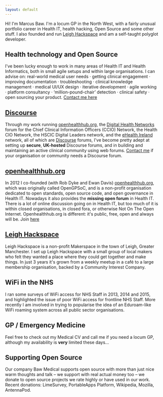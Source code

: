 ```yaml
---
layout: default
---
```


Hi! I'm Marcus Baw. I'm a locum GP in the North West, with a fairly unusual portfolio career in Health IT, health hacking, Open Source and some other stuff. I also founded and run [Leigh Hackspace](http://www.leighhack.org/) and am a self-taught polyglot developer.

## Health technology and Open Source
I've been lucky enough to work in many areas of Health IT and Health Informatics, both in small agile setups and within large organisations. I can advise on: real-world medical user needs · getting clinical engagement · improving documentation · troubleshooting · clinical knowledge management · medical UI/UX design · iterative development · agile working · platform consultancy · ‘million-pound-chair’ detection · clinical safety · open sourcing your product. [Contact me here](mailto:marcusbaw@gmail.com)

## [Discourse](http://www.discourse.org)
Through my work running [openhealthhub.org](http://www.openhealthhub.org), the [Digital Health Networks](https://discourse.digitalhealth.net/) forum for the Chief Clinical Information Officers (CCIO) Network, the Health CIO Network, the HSCIC Digital Leaders network, and the [eHealth Ireland](http://www.ehealthireland.ie) network, all of which are [Discourse](http://www.discourse.org) forums, I've become pretty adept at setting up **secure**, **UK-hosted** Discourse forums, and in building and maintaining an active clinical community using web forums.  [Contact me](mailto:marcusbaw@gmail.com) if your organisation or community needs a Discourse forum. 

## [openhealthhub.org](http://www.openhealthhub.org)
In 2012 I co-founded (with Rob Dyke and Ewan Davis) [openhealthhub.org](http://www.openhealthhub.org), which was originally called OpenGPSoC, and is a non-profit organisation dedicated to open standards, open source code, and open governance in Health IT. Nowadays it also provides the <strong>missing open forum</strong> in Health IT. There is a lot of online discussion going on in Health IT, but too much of it is within closed organisations, in closed fora, or otherwise Not On The Open Internet. Openhealthhub.org is different: it's public, free, open and always will be. Join [here](http://www.openhealthhub.org)

## [Leigh Hackspace](http://www.leighhack.org/)
Leigh Hackspace is a non-profit Makerspace in the town of Leigh, Greater Manchester. I set up Leigh Hackspace with a small group of local makers who felt they wanted a place where they could get together and make things. In just 3 years it's grown from a weekly meetup in a café to a large membership organisation, backed by a Community Interest Company.

## WiFi in the NHS
I ran some surveys of WiFi access for NHS Staff in 2013, 2014 and 2015, and highlighted the issue of poor WiFi access for frontline NHS Staff. More recently I am involved in trying to popularise the idea of an Eduroam-like WiFi roaming system across all public sector organisations.

## GP / Emergency Medicine
Feel free to check out my Medical CV and call me if you need a locum GP, although my availability is **very** limited these days...

## Supporting Open Source
Our company Baw Medical supports open source with more than just nice warm thoughts and talk – we support with real actual money too – we donate to open source projects we rate highly or have used in our work. Recent donations: LimeSurvey, PortableApps Platform, Wikipedia, Mozilla, AntennaPod.
